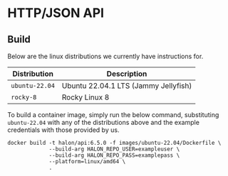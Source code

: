 # HTTP/JSON API

## Build

Below are the linux distributions we currently have instructions for.

| Distribution   | Description                          |
| -------------- | -----------------------------------  |
| `ubuntu-22.04` | Ubuntu 22.04.1 LTS (Jammy Jellyfish) |
| `rocky-8`      | Rocky Linux 8                        |

To build a container image, simply run the below command, substituting `ubuntu-22.04` with any of the distributions above and the example credentials with those provided by us.

```
docker build -t halon/api:6.5.0 -f images/ubuntu-22.04/Dockerfile \
             --build-arg HALON_REPO_USER=exampleuser \
             --build-arg HALON_REPO_PASS=examplepass \
             --platform=linux/amd64 \
             .
```
